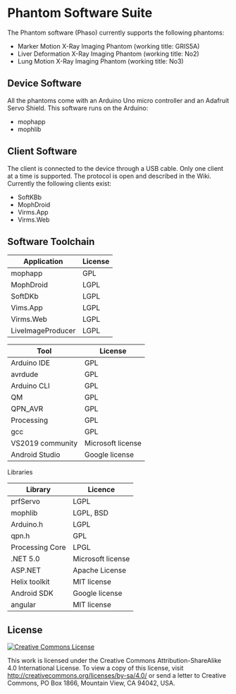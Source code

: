 # Phantom Software Suite
The Phantom software (Phaso) currently supports the following phantoms:
 - Marker Motion X-Ray Imaging Phantom (working title: GRIS5A)
 - Liver Deformation X-Ray Imaging Phantom (working title: No2) 
 - Lung Motion X-Ray Imaging Phantom (working title: No3) 

## Device Software
All the phantoms come with an Arduino Uno micro controller and an Adafruit Servo Shield. This software runs on the Arduino:
 - mophapp
 - mophlib

## Client Software
The client is connected to the device through a USB cable. Only one client at a time is supported. The protocol is open and described in the Wiki.
Currently the following clients exist:
 - SoftKBb
 - MophDroid
 - Virms.App
 - Virms.Web

## Software Toolchain

| Application       | License |
| ----------------- | ------- |
| mophapp           | GPL     |
| MophDroid         | LGPL    |
| SoftDKb           | LGPL    |
| Vims.App          | LGPL    |
| Virms.Web         | LGPL    |
| LiveImageProducer | LGPL    |

| Tool             | License           |
| ---------------- | ----------------- |
| Arduino IDE      | GPL               |
| avrdude          | GPL               |
| Arduino CLI      | GPL               |
| QM               | GPL               |
| QPN_AVR          | GPL               |
| Processing       | GPL               |
| gcc              | GPL               |
| VS2019 community | Microsoft license |
| Android Studio   | Google license    |

Libraries

| Library         | Licence           |
| --------------- | ----------------- |
| prfServo        | LGPL              |
| mophlib         | LGPL, BSD         |
| Arduino.h       | LGPL              |
| qpn.h           | GPL               |
| Processing Core | LPGL              |
| .NET 5.0        | Microsoft license |
| ASP.NET         | Apache License    |
| Helix toolkit   | MIT license       |
| Android SDK     | Google license    |
| angular         | MIT license       |

## License

<a rel="license" href="http://creativecommons.org/licenses/by-sa/4.0/"><img alt="Creative Commons License" style="border-width:0" src="https://i.creativecommons.org/l/by-sa/4.0/88x31.png" /></a>

This work is licensed under the Creative Commons Attribution-ShareAlike 4.0 International License. To view a copy of this license, visit http://creativecommons.org/licenses/by-sa/4.0/ or send a letter to Creative Commons, PO Box 1866, Mountain View, CA 94042, USA.